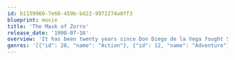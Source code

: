 ```yaml
---
id: b1159960-7e60-459b-bd22-9972274a8ff3
blueprint: movie
title: 'The Mask of Zorro'
release_date: '1998-07-16'
overview: 'It has been twenty years since Don Diego de la Vega fought Spanish oppression in Alta California as the legendary romantic hero, Zorro. Having escaped from prison he transforms troubled bandit Alejandro into his successor, in order to foil the plans of the tyrannical Don Rafael Montero who robbed him of his freedom, his wife and his precious daughter.'
genres: '[{"id": 28, "name": "Action"}, {"id": 12, "name": "Adventure"}]'
---
```

